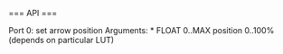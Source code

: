=== API ===


Port 0: set arrow position
Arguments:
    * FLOAT 0..MAX position 0..100% (depends on particular LUT)